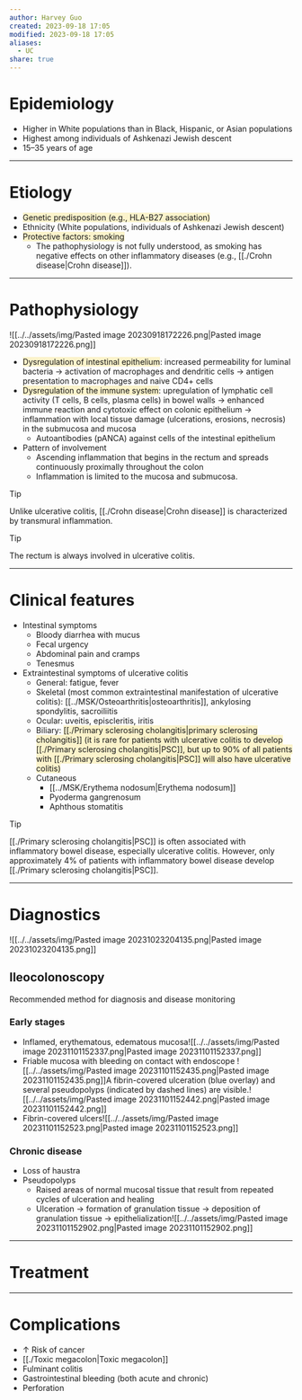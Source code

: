 ```yaml
---
author: Harvey Guo
created: 2023-09-18 17:05
modified: 2023-09-18 17:05
aliases:
  - UC
share: true
---
```

# Epidemiology
- Higher in White populations than in Black, Hispanic, or Asian populations
- Highest among individuals of Ashkenazi Jewish descent
- 15–35 years of age

---
# Etiology
- <span style="background:rgba(240, 200, 0, 0.2)">Genetic predisposition (e.g., HLA-B27 association)</span>
- Ethnicity (White populations, individuals of Ashkenazi Jewish descent)
- <span style="background:rgba(240, 200, 0, 0.2)">Protective factors: smoking</span>
	- The pathophysiology is not fully understood, as smoking has negative effects on other inflammatory diseases (e.g., [[./Crohn disease|Crohn disease]]). 

---
# Pathophysiology
![[../../assets/img/Pasted image 20230918172226.png|Pasted image 20230918172226.png]]
- <span style="background:rgba(240, 200, 0, 0.2)">Dysregulation of intestinal epithelium</span>: increased permeability for luminal bacteria  → activation of macrophages and dendritic cells → antigen presentation to macrophages and naive CD4+ cells
- <span style="background:rgba(240, 200, 0, 0.2)">Dysregulation of the immune system</span>: upregulation of lymphatic cell activity (T cells, B cells, plasma cells) in bowel walls → enhanced immune reaction and cytotoxic effect on colonic epithelium → inflammation with local tissue damage (ulcerations, erosions, necrosis) in the submucosa and mucosa
	- Autoantibodies (pANCA) against cells of the intestinal epithelium
- Pattern of involvement
	- Ascending inflammation that begins in the rectum and spreads continuously proximally throughout the colon 
	- Inflammation is limited to the mucosa and submucosa.
 
 >[!tip] 
>Unlike ulcerative colitis, [[./Crohn disease|Crohn disease]] is characterized by transmural inflammation.

>[!tip] 
>The rectum is always involved in ulcerative colitis.

---
# Clinical features
- Intestinal symptoms
	- Bloody diarrhea with mucus
	- Fecal urgency
	- Abdominal pain and cramps
	- Tenesmus
- Extraintestinal symptoms of ulcerative colitis
	- General: fatigue, fever
	- Skeletal (most common extraintestinal manifestation of ulcerative colitis): [[../MSK/Osteoarthritis|osteoarthritis]], ankylosing spondylitis, sacroiliitis
	- Ocular: uveitis, episcleritis, iritis
	- Biliary: <span style="background:rgba(240, 200, 0, 0.2)">[[./Primary sclerosing cholangitis|primary sclerosing cholangitis]] (it is rare for patients with ulcerative colitis to develop [[./Primary sclerosing cholangitis|PSC]], but up to 90% of all patients with [[./Primary sclerosing cholangitis|PSC]] will also have ulcerative colitis)</span>
	- Cutaneous
		- [[../MSK/Erythema nodosum|Erythema nodosum]]
		- Pyoderma gangrenosum
		- Aphthous stomatitis

>[!tip] 
>[[./Primary sclerosing cholangitis|PSC]] is often associated with inflammatory bowel disease, especially ulcerative colitis. However, only approximately 4% of patients with inflammatory bowel disease develop [[./Primary sclerosing cholangitis|PSC]].



---
# Diagnostics
![[../../assets/img/Pasted image 20231023204135.png|Pasted image 20231023204135.png]]
## Ileocolonoscopy
Recommended method for diagnosis and disease monitoring
### Early stages
- Inflamed, erythematous, edematous mucosa![[../../assets/img/Pasted image 20231101152337.png|Pasted image 20231101152337.png]] 
- Friable mucosa with bleeding on contact with endoscope ![[../../assets/img/Pasted image 20231101152435.png|Pasted image 20231101152435.png]]A fibrin-covered ulceration (blue overlay) and several pseudopolyps (indicated by dashed lines) are visible.![[../../assets/img/Pasted image 20231101152442.png|Pasted image 20231101152442.png]]
- Fibrin-covered ulcers![[../../assets/img/Pasted image 20231101152523.png|Pasted image 20231101152523.png]]
### Chronic disease
- Loss of haustra
- Pseudopolyps 
	- Raised areas of normal mucosal tissue that result from repeated cycles of ulceration and healing
	- Ulceration → formation of granulation tissue → deposition of granulation tissue → epithelialization![[../../assets/img/Pasted image 20231101152902.png|Pasted image 20231101152902.png]]

---
# Treatment


---
# Complications
- ↑ Risk of cancer
- [[./Toxic megacolon|Toxic megacolon]]
- Fulminant colitis
- Gastrointestinal bleeding (both acute and chronic)
- Perforation
